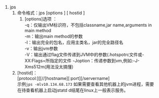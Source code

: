 1.  jps    
    1. 命令格式：jps [options ] [ hostid ]   
        1. [options]选项 ：  
        -q：仅输出VM标识符，不包括classname,jar name,arguments in main method   
        -m：输出main method的参数    
        -l：输出完全的包名，应用主类名，jar的完全路径名   
        -v：输出jvm参数   
        -V：输出通过flag文件传递到JVM中的参数(.hotspotrc文件或-XX:Flags=所指定的文件 
        -Joption：传递参数到vm,例如:-J-Xms512m(用法没太搞懂)   
    1.  [hostid]：   
        [protocol:][[//]hostname][:port][/servername]   
        示例`jps -mlv10.134.68.173` 如果需要查看其他机器上的jvm进程，需要在待查看机器上启动jstatd   d结尾在linux上一般表示服务。  

    
